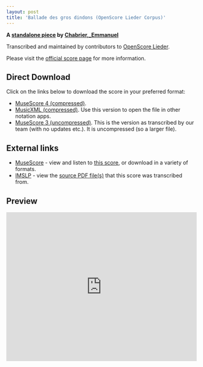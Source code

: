 ```yaml
---
layout: post
title: 'Ballade des gros dindons (OpenScore Lieder Corpus)'
---
```


__A [standalone piece](https://fourscoreandmore.org/openscore/lieder/Chabrier,_Emmanuel/_/) by [Chabrier,_Emmanuel](https://fourscoreandmore.org/openscore/lieder/Chabrier,_Emmanuel)__

Transcribed and maintained by contributors to [OpenScore Lieder].

Please visit the [official score page] for more information.

[official score page]: https://musescore.com/openscore-lieder-corpus/scores/6587611
[OpenScore Lieder]: https://musescore.com/openscore-lieder-corpus

## Direct Download

Click on the links below to download the score in your preferred format:
- [MuseScore 4 (compressed)](https://fourscoreandmore.org/openscore/lieder/Chabrier,_Emmanuel/_/Ballade_des_gros_dindons.mscz).
- [MusicXML (compressed)](https://fourscoreandmore.org/openscore/lieder/Chabrier,_Emmanuel/_/Ballade_des_gros_dindons.mxl). Use this version to open the file in other notation apps.
- [MuseScore 3 (uncompressed)](https://raw.githubusercontent.com/OpenScore/Lieder/refs/heads/main/scores/Chabrier,_Emmanuel/_/Ballade_des_gros_dindons/lc6587611.mscx). This is the version as transcribed by our team (with no updates etc.). It is uncompressed (so a larger file).

## External links

- [MuseScore] - view and listen to [this score][MuseScore], or download in a variety of formats.
- [IMSLP] - view the [source PDF file(s)][IMSLP] that this score was transcribed from.

[MuseScore]: https://musescore.com/score/6587611
[IMSLP]: https://imslp.org/wiki/Special:ReverseLookup/22635

## Preview

<iframe width="100%" height="394" src="https://musescore.com/openscore-lieder-corpus/scores/6587611/embed" frameborder="0" allowfullscreen allow="autoplay; fullscreen"></iframe>

